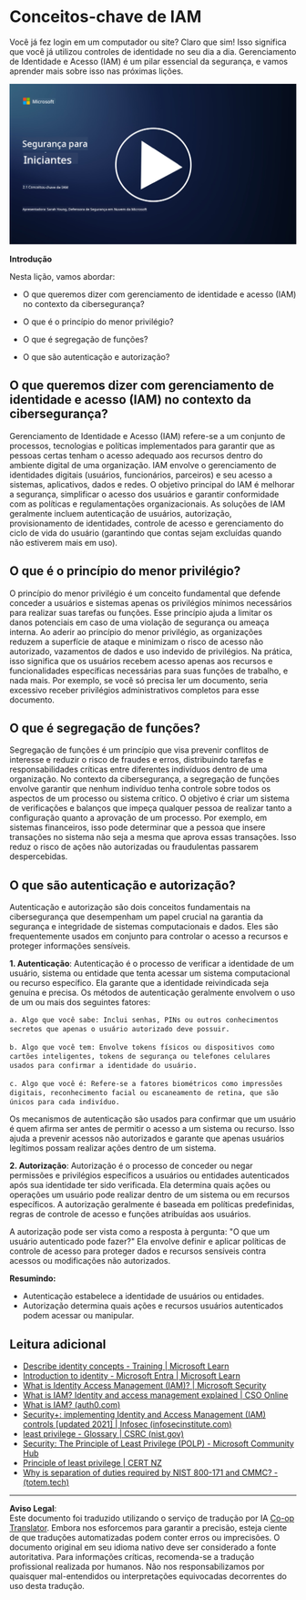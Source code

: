<!--
CO_OP_TRANSLATOR_METADATA:
{
  "original_hash": "2e3864e3d579f0dbb4ac2ec8c5f82acf",
  "translation_date": "2025-09-03T19:35:01+00:00",
  "source_file": "2.1 IAM key concepts.md",
  "language_code": "br"
}
-->
# Conceitos-chave de IAM

Você já fez login em um computador ou site? Claro que sim! Isso significa que você já utilizou controles de identidade no seu dia a dia. Gerenciamento de Identidade e Acesso (IAM) é um pilar essencial da segurança, e vamos aprender mais sobre isso nas próximas lições.

[![Assista ao vídeo](../../translated_images/2-1_placeholder.00302da3e773051f1319ab8d93ff0f19d3e80a27d4f939e647839f280ac9c0fb.br.png)](https://learn-video.azurefd.net/vod/player?id=3d2a9cb5-e25a-4b25-9e5a-b3fee2360f24)

**Introdução**

Nesta lição, vamos abordar:

- O que queremos dizer com gerenciamento de identidade e acesso (IAM) no
  contexto da cibersegurança?
  
- O que é o princípio do menor privilégio?
  
- O que é segregação de funções?
  
- O que são autenticação e autorização?

## O que queremos dizer com gerenciamento de identidade e acesso (IAM) no contexto da cibersegurança?

Gerenciamento de Identidade e Acesso (IAM) refere-se a um conjunto de processos, tecnologias e políticas implementados para garantir que as pessoas certas tenham o acesso adequado aos recursos dentro do ambiente digital de uma organização. IAM envolve o gerenciamento de identidades digitais (usuários, funcionários, parceiros) e seu acesso a sistemas, aplicativos, dados e redes. O objetivo principal do IAM é melhorar a segurança, simplificar o acesso dos usuários e garantir conformidade com as políticas e regulamentações organizacionais. As soluções de IAM geralmente incluem autenticação de usuários, autorização, provisionamento de identidades, controle de acesso e gerenciamento do ciclo de vida do usuário (garantindo que contas sejam excluídas quando não estiverem mais em uso).

## O que é o princípio do menor privilégio?

O princípio do menor privilégio é um conceito fundamental que defende conceder a usuários e sistemas apenas os privilégios mínimos necessários para realizar suas tarefas ou funções. Esse princípio ajuda a limitar os danos potenciais em caso de uma violação de segurança ou ameaça interna. Ao aderir ao princípio do menor privilégio, as organizações reduzem a superfície de ataque e minimizam o risco de acesso não autorizado, vazamentos de dados e uso indevido de privilégios. Na prática, isso significa que os usuários recebem acesso apenas aos recursos e funcionalidades específicas necessárias para suas funções de trabalho, e nada mais. Por exemplo, se você só precisa ler um documento, seria excessivo receber privilégios administrativos completos para esse documento.

## O que é segregação de funções?

Segregação de funções é um princípio que visa prevenir conflitos de interesse e reduzir o risco de fraudes e erros, distribuindo tarefas e responsabilidades críticas entre diferentes indivíduos dentro de uma organização. No contexto da cibersegurança, a segregação de funções envolve garantir que nenhum indivíduo tenha controle sobre todos os aspectos de um processo ou sistema crítico. O objetivo é criar um sistema de verificações e balanços que impeça qualquer pessoa de realizar tanto a configuração quanto a aprovação de um processo. Por exemplo, em sistemas financeiros, isso pode determinar que a pessoa que insere transações no sistema não seja a mesma que aprova essas transações. Isso reduz o risco de ações não autorizadas ou fraudulentas passarem despercebidas.

## O que são autenticação e autorização?

Autenticação e autorização são dois conceitos fundamentais na cibersegurança que desempenham um papel crucial na garantia da segurança e integridade de sistemas computacionais e dados. Eles são frequentemente usados em conjunto para controlar o acesso a recursos e proteger informações sensíveis.

**1. Autenticação**: Autenticação é o processo de verificar a identidade de um usuário, sistema ou entidade que tenta acessar um sistema computacional ou recurso específico. Ela garante que a identidade reivindicada seja genuína e precisa. Os métodos de autenticação geralmente envolvem o uso de um ou mais dos seguintes fatores:
    
    a. Algo que você sabe: Inclui senhas, PINs ou outros conhecimentos secretos que apenas o usuário autorizado deve possuir.
    
    b. Algo que você tem: Envolve tokens físicos ou dispositivos como cartões inteligentes, tokens de segurança ou telefones celulares usados para confirmar a identidade do usuário.
    
    c. Algo que você é: Refere-se a fatores biométricos como impressões digitais, reconhecimento facial ou escaneamento de retina, que são únicos para cada indivíduo.
    

Os mecanismos de autenticação são usados para confirmar que um usuário é quem afirma ser antes de permitir o acesso a um sistema ou recurso. Isso ajuda a prevenir acessos não autorizados e garante que apenas usuários legítimos possam realizar ações dentro de um sistema.

**2. Autorização**: Autorização é o processo de conceder ou negar permissões e privilégios específicos a usuários ou entidades autenticados após sua identidade ter sido verificada. Ela determina quais ações ou operações um usuário pode realizar dentro de um sistema ou em recursos específicos. A autorização geralmente é baseada em políticas predefinidas, regras de controle de acesso e funções atribuídas aos usuários.

A autorização pode ser vista como a resposta à pergunta: "O que um usuário autenticado pode fazer?" Ela envolve definir e aplicar políticas de controle de acesso para proteger dados e recursos sensíveis contra acessos ou modificações não autorizados.

**Resumindo:**

- Autenticação estabelece a identidade de usuários ou entidades.
- Autorização determina quais ações e recursos usuários autenticados podem acessar ou manipular.

## Leitura adicional

- [Describe identity concepts - Training | Microsoft Learn](https://learn.microsoft.com/training/modules/describe-identity-principles-concepts/?WT.mc_id=academic-96948-sayoung)
- [Introduction to identity - Microsoft Entra | Microsoft Learn](https://learn.microsoft.com/azure/active-directory/fundamentals/identity-fundamental-concepts?WT.mc_id=academic-96948-sayoung)
- [What is Identity Access Management (IAM)? | Microsoft Security](https://www.microsoft.com/security/business/security-101/what-is-identity-access-management-iam?WT.mc_id=academic-96948-sayoung)
- [What is IAM? Identity and access management explained | CSO Online](https://www.csoonline.com/article/518296/what-is-iam-identity-and-access-management-explained.html)
- [What is IAM? (auth0.com)](https://auth0.com/blog/what-is-iam/)
- [Security+: implementing Identity and Access Management (IAM) controls [updated 2021] | Infosec (infosecinstitute.com)](https://resources.infosecinstitute.com/certifications/securityplus/security-implementing-identity-and-access-management-iam-controls/)
- [least privilege - Glossary | CSRC (nist.gov)](https://csrc.nist.gov/glossary/term/least_privilege)
- [Security: The Principle of Least Privilege (POLP) - Microsoft Community Hub](https://techcommunity.microsoft.com/t5/azure-sql-blog/security-the-principle-of-least-privilege-polp/ba-p/2067390?WT.mc_id=academic-96948-sayoung)
- [Principle of least privilege | CERT NZ](https://www.cert.govt.nz/it-specialists/critical-controls/principle-of-least-privilege/)
- [Why is separation of duties required by NIST 800-171 and CMMC? - (totem.tech)](https://www.totem.tech/cmmc-separation-of-duties/)

---

**Aviso Legal**:  
Este documento foi traduzido utilizando o serviço de tradução por IA [Co-op Translator](https://github.com/Azure/co-op-translator). Embora nos esforcemos para garantir a precisão, esteja ciente de que traduções automatizadas podem conter erros ou imprecisões. O documento original em seu idioma nativo deve ser considerado a fonte autoritativa. Para informações críticas, recomenda-se a tradução profissional realizada por humanos. Não nos responsabilizamos por quaisquer mal-entendidos ou interpretações equivocadas decorrentes do uso desta tradução.